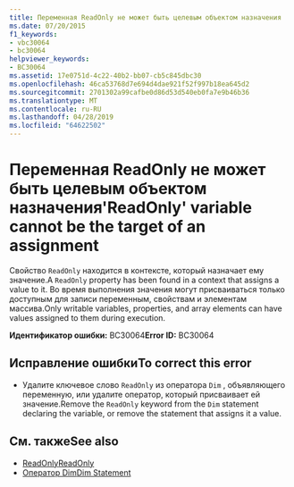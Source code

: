 ```yaml
---
title: Переменная ReadOnly не может быть целевым объектом назначения
ms.date: 07/20/2015
f1_keywords:
- vbc30064
- bc30064
helpviewer_keywords:
- BC30064
ms.assetid: 17e0751d-4c22-40b2-bb07-cb5c845dbc30
ms.openlocfilehash: 46ca53768d7e694d4dae921f52f997b18ea645d2
ms.sourcegitcommit: 2701302a99cafbe0d86d53d540eb0fa7e9b46b36
ms.translationtype: MT
ms.contentlocale: ru-RU
ms.lasthandoff: 04/28/2019
ms.locfileid: "64622502"
---
```

# <a name="readonly-variable-cannot-be-the-target-of-an-assignment"></a><span data-ttu-id="352d3-102">Переменная ReadOnly не может быть целевым объектом назначения</span><span class="sxs-lookup"><span data-stu-id="352d3-102">'ReadOnly' variable cannot be the target of an assignment</span></span>
<span data-ttu-id="352d3-103">Свойство `ReadOnly` находится в контексте, который назначает ему значение.</span><span class="sxs-lookup"><span data-stu-id="352d3-103">A `ReadOnly` property has been found in a context that assigns a value to it.</span></span> <span data-ttu-id="352d3-104">Во время выполнения значения могут присваиваться только доступным для записи переменным, свойствам и элементам массива.</span><span class="sxs-lookup"><span data-stu-id="352d3-104">Only writable variables, properties, and array elements can have values assigned to them during execution.</span></span>  
  
 <span data-ttu-id="352d3-105">**Идентификатор ошибки:** BC30064</span><span class="sxs-lookup"><span data-stu-id="352d3-105">**Error ID:** BC30064</span></span>  
  
## <a name="to-correct-this-error"></a><span data-ttu-id="352d3-106">Исправление ошибки</span><span class="sxs-lookup"><span data-stu-id="352d3-106">To correct this error</span></span>  
  
- <span data-ttu-id="352d3-107">Удалите ключевое слово `ReadOnly` из оператора `Dim` , объявляющего переменную, или удалите оператор, который присваивает ей значение.</span><span class="sxs-lookup"><span data-stu-id="352d3-107">Remove the `ReadOnly` keyword from the `Dim` statement declaring the variable, or remove the statement that assigns it a value.</span></span>  
  
## <a name="see-also"></a><span data-ttu-id="352d3-108">См. также</span><span class="sxs-lookup"><span data-stu-id="352d3-108">See also</span></span>

- [<span data-ttu-id="352d3-109">ReadOnly</span><span class="sxs-lookup"><span data-stu-id="352d3-109">ReadOnly</span></span>](../../visual-basic/language-reference/modifiers/readonly.md)
- [<span data-ttu-id="352d3-110">Оператор Dim</span><span class="sxs-lookup"><span data-stu-id="352d3-110">Dim Statement</span></span>](../../visual-basic/language-reference/statements/dim-statement.md)

